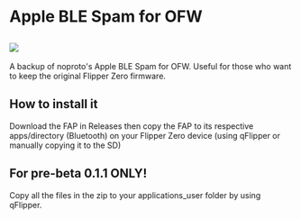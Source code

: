 # Apple BLE Spam for OFW

![](https://thumb.tildacdn.com/tild3332-3839-4061-b663-363464303432/-/resize/214x/-/format/webp/noroot.png)
-----------------------------------------------------------------------------------------------------------
A backup of noproto's Apple BLE Spam for OFW. Useful for those who want to keep the original Flipper Zero firmware.

## How to install it

Download the FAP in Releases then copy the FAP to its respective apps/directory (Bluetooth) on your Flipper Zero device (using qFlipper or manually copying it to the SD)

## For pre-beta 0.1.1 ONLY!

Copy all the files in the zip to your applications_user folder by using qFlipper.
